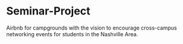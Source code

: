 # Seminar-Project
Airbnb for campgrounds with the vision to encourage cross-campus networking events for students in the Nashville Area. 
